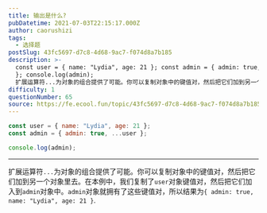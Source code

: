```yaml
---
title: 输出是什么?
pubDatetime: 2021-07-03T22:15:17.000Z
author: caorushizi
tags:
  - 选择题
postSlug: 43fc5697-d7c8-4d68-9ac7-f074d8a7b185
description: >-
  const user = { name: "Lydia", age: 21 }; const admin = { admin: true, ...user
  }; console.log(admin);
  扩展运算符...为对象的组合提供了可能。你可以复制对象中的键值对，然后把它们加到另一个对象里去。在本例中，我们复制了user对象键值对，然后把它们加入到admin对象中。admin对象就拥有了这些键
difficulty: 1
questionNumber: 65
source: https://fe.ecool.fun/topic/43fc5697-d7c8-4d68-9ac7-f074d8a7b185
---
```


```javascript
const user = { name: "Lydia", age: 21 };
const admin = { admin: true, ...user };

console.log(admin);
```

---

扩展运算符`...`为对象的组合提供了可能。你可以复制对象中的键值对，然后把它们加到另一个对象里去。在本例中，我们复制了`user`对象键值对，然后把它们加入到`admin`对象中。`admin`对象就拥有了这些键值对，所以结果为`{ admin: true, name: "Lydia", age: 21 }`.
